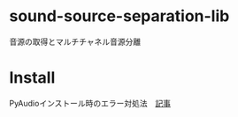 # sound-source-separation-lib
音源の取得とマルチチャネル音源分離

# Install

PyAudioインストール時のエラー対処法　[記事](https://qiita.com/musaprg/items/34c4c1e0e9eb8e8cc5a1)